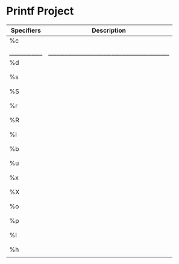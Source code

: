 # Printf Project

| Specifiers |          Description                       |
|------------|--------------------------------------------|
|   %c       |                                            |
|            |                                            |
|____________|____________________________________________|
|   %d       |                                            |
|            |                                            |
|            |                                            |
|   %s       |                                            |
|            |                                            |
|            |                                            |
|   %S       |                                            |
|            |                                            |
|            |                                            |
|   %r       |                                            |
|            |                                            |
|            |                                            |
|   %R       |                                            |
|            |                                            |
|            |                                            |
|   %i       |                                            |
|            |                                            |
|            |                                            |
|   %b       |                                            |
|            |                                            |
|            |                                            |
|   %u       |                                            |
|            |                                            |
|            |                                            |
|   %x       |                                            |
|            |                                            |
|            |                                            |
|   %X       |                                            |
|            |                                            |
|            |                                            |
|   %o       |                                            |
|            |                                            |
|            |                                            |
|   %p       |                                            |
|            |                                            |
|            |                                            |
|   %l       |                                            |
|            |                                            |
|            |                                            |
|   %h       |                                            |
|            |                                            |
